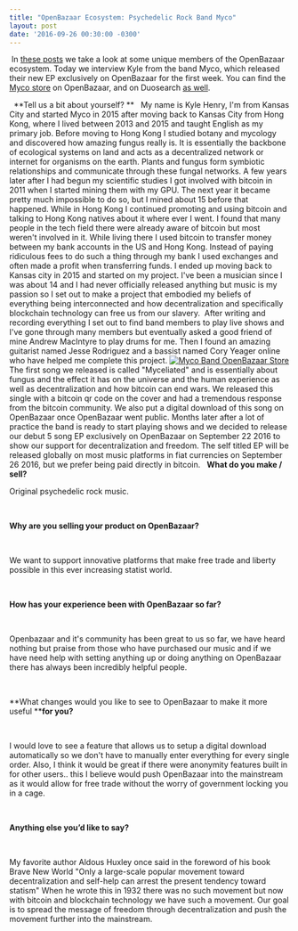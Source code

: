 ```yaml
---
title: "OpenBazaar Ecosystem: Psychedelic Rock Band Myco" 
layout: post
date: '2016-09-26 00:30:00 -0300'
---
```

        
 In [these posts](https://blog.openbazaar.org/tag/ecosystem/) we take a look at some unique members of the OpenBazaar ecosystem. Today we interview Kyle from the band Myco, which released their new EP exclusively on OpenBazaar for the first week. You can find the [Myco store](ob://@MycoBand/store) on OpenBazaar, and on Duosearch [as well](https://duosear.ch/@MycoBand).

  **Tell us a bit about yourself? **   My name is Kyle Henry, I'm from Kansas City and started Myco in 2015 after moving back to Kansas City from Hong Kong, where I lived between 2013 and 2015 and taught English as my primary job. Before moving to Hong Kong I studied botany and mycology and discovered how amazing fungus really is. It is essentially the backbone of ecological systems on land and acts as a decentralized network or internet for organisms on the earth. Plants and fungus form symbiotic relationships and communicate through these fungal networks. A few years later after I had begun my scientific studies I got involved with bitcoin in 2011 when I started mining them with my GPU. The next year it became pretty much impossible to do so, but I mined about 15 before that happened. While in Hong Kong I continued promoting and using bitcoin and talking to Hong Kong natives about it where ever I went. I found that many people in the tech field there were already aware of bitcoin but most weren't involved in it. While living there I used bitcoin to transfer money between my bank accounts in the US and Hong Kong. Instead of paying ridiculous fees to do such a thing through my bank I used exchanges and often made a profit when transferring funds. I ended up moving back to Kansas city in 2015 and started on my project. I've been a musician since I was about 14 and I had never officially released anything but music is my passion so I set out to make a project that embodied my beliefs of everything being interconnected and how decentralization and specifically blockchain technology can free us from our slavery.  After writing and recording everything I set out to find band members to play live shows and I've gone through many members but eventually asked a good friend of mine Andrew MacIntyre to play drums for me. Then I found an amazing guitarist named Jesse Rodriguez and a bassist named Cory Yeager online who have helped me complete this project. [![Myco Band OpenBazaar Store](https://blog.openbazaar.org/wp-content/uploads/2016/09/Screenshot-from-2016-09-26-06-30-02-820x1024.png)](https://blog.openbazaar.org/wp-content/uploads/2016/09/Screenshot-from-2016-09-26-06-30-02.png) The first song we released is called "Myceliated" and is essentially about fungus and the effect it has on the universe and the human experience as well as decentralization and how bitcoin can end wars. We released this single with a bitcoin qr code on the cover and had a tremendous response from the bitcoin community. We also put a digital download of this song on OpenBazaar once OpenBazaar went public. Months later after a lot of practice the band is ready to start playing shows and we decided to release our debut 5 song EP exclusively on OpenBazaar on September 22 2016 to show our support for decentralization and freedom. The self titled EP will be released globally on most music platforms in fiat currencies on September 26 2016, but we prefer being paid directly in bitcoin.   **What do you make / sell?**  

Original psychedelic rock music.

 

**Why are you selling your product on OpenBazaar?**

 

We want to support innovative platforms that make free trade and liberty possible in this ever increasing statist world.

 

**How has your experience been with OpenBazaar so far?**

 

Openbazaar and it's community has been great to us so far, we have heard nothing but praise from those who have purchased our music and if we have need help with setting anything up or doing anything on OpenBazaar there has always been incredibly helpful people.

 

**What changes would you like to see to OpenBazaar to make it more useful ****for you?**

 

I would love to see a feature that allows us to setup a digital download automatically so we don't have to manually enter everything for every single order. Also, I think it would be great if there were anonymity features built in for other users.. this I believe would push OpenBazaar into the mainstream as it would allow for free trade without the worry of government locking you in a cage.

 

**Anything else you’d like to say?**

 

My favorite author Aldous Huxley once said in the foreword of his book Brave New World "Only a large-scale popular movement toward decentralization and self-help can arrest the present tendency toward statism" When he wrote this in 1932 there was no such movement but now with bitcoin and blockchain technology we have such a movement. Our goal is to spread the message of freedom through decentralization and push the movement further into the mainstream.